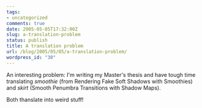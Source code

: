 ```yaml
---
tags:
- uncategorized
comments: true
date: 2005-05-05T17:32:00Z
slug: a-translation-problem
status: publish
title: A translation problem
url: /blog/2005/05/05/a-translation-problem/
wordpress_id: "30"
---
```


An interesting problem: I'm writing my Master's thesis and have tough time translating _smoothie_ (from Rendering Fake Soft Shadows with Smoothies) and _skirt_ (Smooth Penumbra Transitions with Shadow Maps).

Both thanslate into weird stuff!

